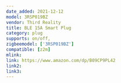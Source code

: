 ```yaml
---
date_added: 2021-12-12
model: 3RSP019BZ
vendor: Third Reality 
title: BLE 15A Smart Plug
category: plug
supports: on/off, 
zigbeemodel: ['3RSP019BZ']
compatible: [z2m]
mlink: 
link: https://www.amazon.com/dp/B09CP9PL42
link2: 
link3: 
---
```

